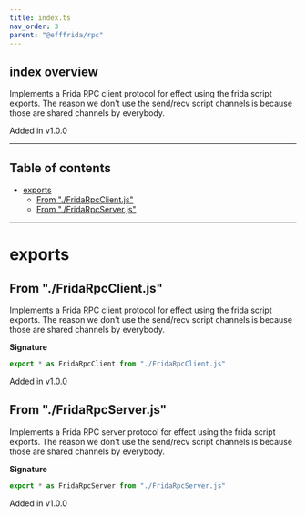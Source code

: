 ```yaml
---
title: index.ts
nav_order: 3
parent: "@efffrida/rpc"
---
```


## index overview

Implements a Frida RPC client protocol for effect using the frida script
exports. The reason we don't use the send/recv script channels is because
those are shared channels by everybody.

Added in v1.0.0

---

<h2 class="text-delta">Table of contents</h2>

- [exports](#exports)
  - [From "./FridaRpcClient.js"](#from-fridarpcclientjs)
  - [From "./FridaRpcServer.js"](#from-fridarpcserverjs)

---

# exports

## From "./FridaRpcClient.js"

Implements a Frida RPC client protocol for effect using the frida script
exports. The reason we don't use the send/recv script channels is because
those are shared channels by everybody.

**Signature**

```ts
export * as FridaRpcClient from "./FridaRpcClient.js"
```

Added in v1.0.0

## From "./FridaRpcServer.js"

Implements a Frida RPC server protocol for effect using the frida script
exports. The reason we don't use the send/recv script channels is because
those are shared channels by everybody.

**Signature**

```ts
export * as FridaRpcServer from "./FridaRpcServer.js"
```

Added in v1.0.0
